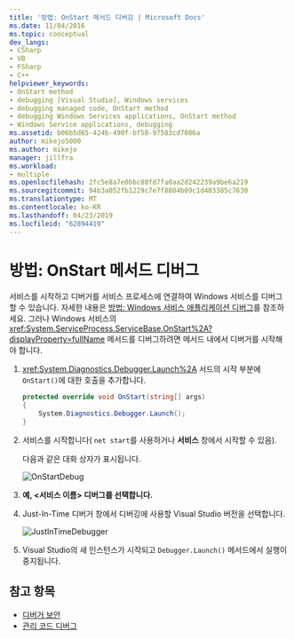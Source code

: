 ```yaml
---
title: '방법: OnStart 메서드 디버깅 | Microsoft Docs'
ms.date: 11/04/2016
ms.topic: conceptual
dev_langs:
- CSharp
- VB
- FSharp
- C++
helpviewer_keywords:
- OnStart method
- debugging [Visual Studio], Windows services
- debugging managed code, OnStart method
- debugging Windows Services applications, OnStart method
- Windows Service applications, debugging
ms.assetid: b06b5d65-424b-490f-bf58-97583cd7006a
author: mikejo5000
ms.author: mikejo
manager: jillfra
ms.workload:
- multiple
ms.openlocfilehash: 2fc5e8a7e0bbc80fd7fa0aa2d242239a9be6a219
ms.sourcegitcommit: 94b3a052fb1229c7e7f8804b09c1d403385c7630
ms.translationtype: MT
ms.contentlocale: ko-KR
ms.lasthandoff: 04/23/2019
ms.locfileid: "62894419"
---
```

# <a name="how-to-debug-the-onstart-method"></a>방법: OnStart 메서드 디버그
서비스를 시작하고 디버거를 서비스 프로세스에 연결하여 Windows 서비스를 디버그할 수 있습니다. 자세한 내용은 [방법: Windows 서비스 애플리케이션 디버그](/dotnet/framework/windows-services/how-to-debug-windows-service-applications)를 참조하세요. 그러나 Windows 서비스의 <xref:System.ServiceProcess.ServiceBase.OnStart%2A?displayProperty=fullName> 메서드를 디버그하려면 메서드 내에서 디버거를 시작해야 합니다.

1. <xref:System.Diagnostics.Debugger.Launch%2A> 서드의 시작 부분에 `OnStart()`에 대한 호출을 추가합니다.

    ```csharp
    protected override void OnStart(string[] args)
    {
        System.Diagnostics.Debugger.Launch();
    }
    ```

2. 서비스를 시작합니다( `net start`를 사용하거나 **서비스** 창에서 시작할 수 있음).

    다음과 같은 대화 상자가 표시됩니다.

    ![OnStartDebug](../debugger/media/onstartdebug.png "OnStartDebug")

3. **예, \<서비스 이름> 디버그를 선택합니다.**

4. Just-In-Time 디버거 창에서 디버깅에 사용할 Visual Studio 버전을 선택합니다.

    ![JustInTimeDebugger](../debugger/media/justintimedebugger.png "JustInTimeDebugger")

5. Visual Studio의 새 인스턴스가 시작되고 `Debugger.Launch()` 메서드에서 실행이 중지됩니다.

## <a name="see-also"></a>참고 항목
- [디버거 보안](../debugger/debugger-security.md)
- [관리 코드 디버그](../debugger/debugging-managed-code.md)
